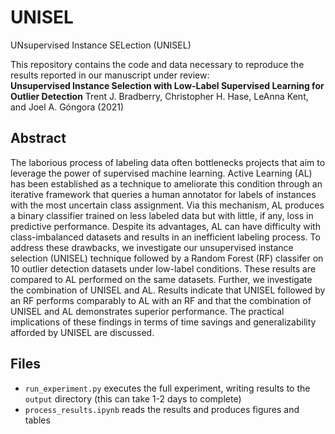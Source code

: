 # UNISEL
UNsupervised Instance SELection (UNISEL)

This repository contains the code and data necessary to reproduce the results reported in our manuscript under review:\
**Unsupervised Instance Selection with Low-Label Supervised Learning for Outlier Detection**
Trent J. Bradberry, Christopher H. Hase, LeAnna Kent, and Joel A. Góngora (2021)

## Abstract
The laborious process of labeling data often bottlenecks projects that aim to leverage the power of supervised machine learning. Active Learning (AL) has been established as
a technique to ameliorate this condition through an iterative framework that queries a human annotator for labels of instances with the most uncertain class assignment. Via
this mechanism, AL produces a binary classifier trained on less labeled data but with little, if any, loss in predictive performance. Despite its advantages, AL can have difficulty with class-imbalanced datasets and results in an inefficient labeling process. To address these drawbacks, we investigate our unsupervised instance selection (UNISEL) technique followed by a Random Forest (RF) classifer on 10 outlier detection datasets under low-label conditions. These results are compared to AL performed on the same datasets. Further, we investigate the combination of UNISEL and AL. Results indicate that UNISEL followed by an RF performs comparably to AL with an RF and that the combination of UNISEL and AL demonstrates superior performance. The practical implications of these findings in terms of time savings and generalizability afforded by UNISEL are discussed.

## Files
- `run_experiment.py` executes the full experiment, writing results to the `output` directory (this can take 1-2 days to complete)
- `process_results.ipynb` reads the results and produces figures and tables
